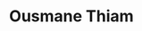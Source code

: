 ---
title: Ousmane Thiam
image: "/images/volontaires/ousmane-thiam.jpg"
categories: []
draft: false
---